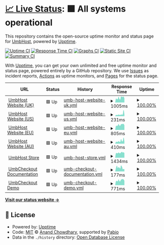 # [📈 Live Status](https://UmbHost.github.io/Status-Page): <!--live status--> **🟩 All systems operational**

This repository contains the open-source uptime monitor and status page for [UmbHost](https://umbhost.net), powered by [Upptime](https://github.com/upptime/upptime).

[![Uptime CI](https://github.com/UmbHost/Status-Page/workflows/Uptime%20CI/badge.svg)](https://github.com/UmbHost/Status-Page/actions?query=workflow%3A%22Uptime+CI%22)
[![Response Time CI](https://github.com/UmbHost/Status-Page/workflows/Response%20Time%20CI/badge.svg)](https://github.com/UmbHost/Status-Page/actions?query=workflow%3A%22Response+Time+CI%22)
[![Graphs CI](https://github.com/UmbHost/Status-Page/workflows/Graphs%20CI/badge.svg)](https://github.com/UmbHost/Status-Page/actions?query=workflow%3A%22Graphs+CI%22)
[![Static Site CI](https://github.com/UmbHost/Status-Page/workflows/Static%20Site%20CI/badge.svg)](https://github.com/UmbHost/Status-Page/actions?query=workflow%3A%22Static+Site+CI%22)
[![Summary CI](https://github.com/UmbHost/Status-Page/workflows/Summary%20CI/badge.svg)](https://github.com/UmbHost/Status-Page/actions?query=workflow%3A%22Summary+CI%22)

With [Upptime](https://upptime.js.org), you can get your own unlimited and free uptime monitor and status page, powered entirely by a GitHub repository. We use [Issues](https://github.com/UmbHost/Status-Page/issues) as incident reports, [Actions](https://github.com/UmbHost/Status-Page/actions) as uptime monitors, and [Pages](https://UmbHost.github.io/Status-Page) for the status page.

<!--start: status pages-->
<!-- This summary is generated by Upptime (https://github.com/upptime/upptime) -->
<!-- Do not edit this manually, your changes will be overwritten -->
<!-- prettier-ignore -->
| URL | Status | History | Response Time | Uptime |
| --- | ------ | ------- | ------------- | ------ |
| <img alt="" src="https://icons.duckduckgo.com/ip3/umbhost.net.ico" height="13"> [UmbHost Website (UK)](https://umbhost.net) | 🟩 Up | [umb-host-website-uk.yml](https://github.com/UmbHost/Status-Page/commits/HEAD/history/umb-host-website-uk.yml) | <details><summary><img alt="Response time graph" src="./graphs/umb-host-website-uk/response-time-week.png" height="20"> 1005ms</summary><br><a href="https://status.umbhost.net/history/umb-host-website-uk"><img alt="Response time 1005" src="https://img.shields.io/endpoint?url=https%3A%2F%2Fraw.githubusercontent.com%2FUmbHost%2FStatus-Page%2FHEAD%2Fapi%2Fumb-host-website-uk%2Fresponse-time.json"></a><br><a href="https://status.umbhost.net/history/umb-host-website-uk"><img alt="24-hour response time 761" src="https://img.shields.io/endpoint?url=https%3A%2F%2Fraw.githubusercontent.com%2FUmbHost%2FStatus-Page%2FHEAD%2Fapi%2Fumb-host-website-uk%2Fresponse-time-day.json"></a><br><a href="https://status.umbhost.net/history/umb-host-website-uk"><img alt="7-day response time 1005" src="https://img.shields.io/endpoint?url=https%3A%2F%2Fraw.githubusercontent.com%2FUmbHost%2FStatus-Page%2FHEAD%2Fapi%2Fumb-host-website-uk%2Fresponse-time-week.json"></a><br><a href="https://status.umbhost.net/history/umb-host-website-uk"><img alt="30-day response time 1005" src="https://img.shields.io/endpoint?url=https%3A%2F%2Fraw.githubusercontent.com%2FUmbHost%2FStatus-Page%2FHEAD%2Fapi%2Fumb-host-website-uk%2Fresponse-time-month.json"></a><br><a href="https://status.umbhost.net/history/umb-host-website-uk"><img alt="1-year response time 1005" src="https://img.shields.io/endpoint?url=https%3A%2F%2Fraw.githubusercontent.com%2FUmbHost%2FStatus-Page%2FHEAD%2Fapi%2Fumb-host-website-uk%2Fresponse-time-year.json"></a></details> | <details><summary><a href="https://status.umbhost.net/history/umb-host-website-uk">100.00%</a></summary><a href="https://status.umbhost.net/history/umb-host-website-uk"><img alt="All-time uptime 100.00%" src="https://img.shields.io/endpoint?url=https%3A%2F%2Fraw.githubusercontent.com%2FUmbHost%2FStatus-Page%2FHEAD%2Fapi%2Fumb-host-website-uk%2Fuptime.json"></a><br><a href="https://status.umbhost.net/history/umb-host-website-uk"><img alt="24-hour uptime 100.00%" src="https://img.shields.io/endpoint?url=https%3A%2F%2Fraw.githubusercontent.com%2FUmbHost%2FStatus-Page%2FHEAD%2Fapi%2Fumb-host-website-uk%2Fuptime-day.json"></a><br><a href="https://status.umbhost.net/history/umb-host-website-uk"><img alt="7-day uptime 100.00%" src="https://img.shields.io/endpoint?url=https%3A%2F%2Fraw.githubusercontent.com%2FUmbHost%2FStatus-Page%2FHEAD%2Fapi%2Fumb-host-website-uk%2Fuptime-week.json"></a><br><a href="https://status.umbhost.net/history/umb-host-website-uk"><img alt="30-day uptime 100.00%" src="https://img.shields.io/endpoint?url=https%3A%2F%2Fraw.githubusercontent.com%2FUmbHost%2FStatus-Page%2FHEAD%2Fapi%2Fumb-host-website-uk%2Fuptime-month.json"></a><br><a href="https://status.umbhost.net/history/umb-host-website-uk"><img alt="1-year uptime 100.00%" src="https://img.shields.io/endpoint?url=https%3A%2F%2Fraw.githubusercontent.com%2FUmbHost%2FStatus-Page%2FHEAD%2Fapi%2Fumb-host-website-uk%2Fuptime-year.json"></a></details>
| <img alt="" src="https://icons.duckduckgo.com/ip3/us.umbhost.net.ico" height="13"> [UmbHost Website (US)](https://us.umbhost.net) | 🟩 Up | [umb-host-website-us.yml](https://github.com/UmbHost/Status-Page/commits/HEAD/history/umb-host-website-us.yml) | <details><summary><img alt="Response time graph" src="./graphs/umb-host-website-us/response-time-week.png" height="20"> 231ms</summary><br><a href="https://status.umbhost.net/history/umb-host-website-us"><img alt="Response time 231" src="https://img.shields.io/endpoint?url=https%3A%2F%2Fraw.githubusercontent.com%2FUmbHost%2FStatus-Page%2FHEAD%2Fapi%2Fumb-host-website-us%2Fresponse-time.json"></a><br><a href="https://status.umbhost.net/history/umb-host-website-us"><img alt="24-hour response time 167" src="https://img.shields.io/endpoint?url=https%3A%2F%2Fraw.githubusercontent.com%2FUmbHost%2FStatus-Page%2FHEAD%2Fapi%2Fumb-host-website-us%2Fresponse-time-day.json"></a><br><a href="https://status.umbhost.net/history/umb-host-website-us"><img alt="7-day response time 231" src="https://img.shields.io/endpoint?url=https%3A%2F%2Fraw.githubusercontent.com%2FUmbHost%2FStatus-Page%2FHEAD%2Fapi%2Fumb-host-website-us%2Fresponse-time-week.json"></a><br><a href="https://status.umbhost.net/history/umb-host-website-us"><img alt="30-day response time 231" src="https://img.shields.io/endpoint?url=https%3A%2F%2Fraw.githubusercontent.com%2FUmbHost%2FStatus-Page%2FHEAD%2Fapi%2Fumb-host-website-us%2Fresponse-time-month.json"></a><br><a href="https://status.umbhost.net/history/umb-host-website-us"><img alt="1-year response time 231" src="https://img.shields.io/endpoint?url=https%3A%2F%2Fraw.githubusercontent.com%2FUmbHost%2FStatus-Page%2FHEAD%2Fapi%2Fumb-host-website-us%2Fresponse-time-year.json"></a></details> | <details><summary><a href="https://status.umbhost.net/history/umb-host-website-us">100.00%</a></summary><a href="https://status.umbhost.net/history/umb-host-website-us"><img alt="All-time uptime 100.00%" src="https://img.shields.io/endpoint?url=https%3A%2F%2Fraw.githubusercontent.com%2FUmbHost%2FStatus-Page%2FHEAD%2Fapi%2Fumb-host-website-us%2Fuptime.json"></a><br><a href="https://status.umbhost.net/history/umb-host-website-us"><img alt="24-hour uptime 100.00%" src="https://img.shields.io/endpoint?url=https%3A%2F%2Fraw.githubusercontent.com%2FUmbHost%2FStatus-Page%2FHEAD%2Fapi%2Fumb-host-website-us%2Fuptime-day.json"></a><br><a href="https://status.umbhost.net/history/umb-host-website-us"><img alt="7-day uptime 100.00%" src="https://img.shields.io/endpoint?url=https%3A%2F%2Fraw.githubusercontent.com%2FUmbHost%2FStatus-Page%2FHEAD%2Fapi%2Fumb-host-website-us%2Fuptime-week.json"></a><br><a href="https://status.umbhost.net/history/umb-host-website-us"><img alt="30-day uptime 100.00%" src="https://img.shields.io/endpoint?url=https%3A%2F%2Fraw.githubusercontent.com%2FUmbHost%2FStatus-Page%2FHEAD%2Fapi%2Fumb-host-website-us%2Fuptime-month.json"></a><br><a href="https://status.umbhost.net/history/umb-host-website-us"><img alt="1-year uptime 100.00%" src="https://img.shields.io/endpoint?url=https%3A%2F%2Fraw.githubusercontent.com%2FUmbHost%2FStatus-Page%2FHEAD%2Fapi%2Fumb-host-website-us%2Fuptime-year.json"></a></details>
| <img alt="" src="https://icons.duckduckgo.com/ip3/eu.umbhost.net.ico" height="13"> [UmbHost Website (EU)](https://eu.umbhost.net) | 🟩 Up | [umb-host-website-eu.yml](https://github.com/UmbHost/Status-Page/commits/HEAD/history/umb-host-website-eu.yml) | <details><summary><img alt="Response time graph" src="./graphs/umb-host-website-eu/response-time-week.png" height="20"> 805ms</summary><br><a href="https://status.umbhost.net/history/umb-host-website-eu"><img alt="Response time 805" src="https://img.shields.io/endpoint?url=https%3A%2F%2Fraw.githubusercontent.com%2FUmbHost%2FStatus-Page%2FHEAD%2Fapi%2Fumb-host-website-eu%2Fresponse-time.json"></a><br><a href="https://status.umbhost.net/history/umb-host-website-eu"><img alt="24-hour response time 721" src="https://img.shields.io/endpoint?url=https%3A%2F%2Fraw.githubusercontent.com%2FUmbHost%2FStatus-Page%2FHEAD%2Fapi%2Fumb-host-website-eu%2Fresponse-time-day.json"></a><br><a href="https://status.umbhost.net/history/umb-host-website-eu"><img alt="7-day response time 805" src="https://img.shields.io/endpoint?url=https%3A%2F%2Fraw.githubusercontent.com%2FUmbHost%2FStatus-Page%2FHEAD%2Fapi%2Fumb-host-website-eu%2Fresponse-time-week.json"></a><br><a href="https://status.umbhost.net/history/umb-host-website-eu"><img alt="30-day response time 805" src="https://img.shields.io/endpoint?url=https%3A%2F%2Fraw.githubusercontent.com%2FUmbHost%2FStatus-Page%2FHEAD%2Fapi%2Fumb-host-website-eu%2Fresponse-time-month.json"></a><br><a href="https://status.umbhost.net/history/umb-host-website-eu"><img alt="1-year response time 805" src="https://img.shields.io/endpoint?url=https%3A%2F%2Fraw.githubusercontent.com%2FUmbHost%2FStatus-Page%2FHEAD%2Fapi%2Fumb-host-website-eu%2Fresponse-time-year.json"></a></details> | <details><summary><a href="https://status.umbhost.net/history/umb-host-website-eu">100.00%</a></summary><a href="https://status.umbhost.net/history/umb-host-website-eu"><img alt="All-time uptime 100.00%" src="https://img.shields.io/endpoint?url=https%3A%2F%2Fraw.githubusercontent.com%2FUmbHost%2FStatus-Page%2FHEAD%2Fapi%2Fumb-host-website-eu%2Fuptime.json"></a><br><a href="https://status.umbhost.net/history/umb-host-website-eu"><img alt="24-hour uptime 100.00%" src="https://img.shields.io/endpoint?url=https%3A%2F%2Fraw.githubusercontent.com%2FUmbHost%2FStatus-Page%2FHEAD%2Fapi%2Fumb-host-website-eu%2Fuptime-day.json"></a><br><a href="https://status.umbhost.net/history/umb-host-website-eu"><img alt="7-day uptime 100.00%" src="https://img.shields.io/endpoint?url=https%3A%2F%2Fraw.githubusercontent.com%2FUmbHost%2FStatus-Page%2FHEAD%2Fapi%2Fumb-host-website-eu%2Fuptime-week.json"></a><br><a href="https://status.umbhost.net/history/umb-host-website-eu"><img alt="30-day uptime 100.00%" src="https://img.shields.io/endpoint?url=https%3A%2F%2Fraw.githubusercontent.com%2FUmbHost%2FStatus-Page%2FHEAD%2Fapi%2Fumb-host-website-eu%2Fuptime-month.json"></a><br><a href="https://status.umbhost.net/history/umb-host-website-eu"><img alt="1-year uptime 100.00%" src="https://img.shields.io/endpoint?url=https%3A%2F%2Fraw.githubusercontent.com%2FUmbHost%2FStatus-Page%2FHEAD%2Fapi%2Fumb-host-website-eu%2Fuptime-year.json"></a></details>
| <img alt="" src="https://icons.duckduckgo.com/ip3/eu.umbhost.net.ico" height="13"> [UmbHost Website (AU)](https://eu.umbhost.net) | 🟩 Up | [umb-host-website-au.yml](https://github.com/UmbHost/Status-Page/commits/HEAD/history/umb-host-website-au.yml) | <details><summary><img alt="Response time graph" src="./graphs/umb-host-website-au/response-time-week.png" height="20"> 410ms</summary><br><a href="https://status.umbhost.net/history/umb-host-website-au"><img alt="Response time 410" src="https://img.shields.io/endpoint?url=https%3A%2F%2Fraw.githubusercontent.com%2FUmbHost%2FStatus-Page%2FHEAD%2Fapi%2Fumb-host-website-au%2Fresponse-time.json"></a><br><a href="https://status.umbhost.net/history/umb-host-website-au"><img alt="24-hour response time 285" src="https://img.shields.io/endpoint?url=https%3A%2F%2Fraw.githubusercontent.com%2FUmbHost%2FStatus-Page%2FHEAD%2Fapi%2Fumb-host-website-au%2Fresponse-time-day.json"></a><br><a href="https://status.umbhost.net/history/umb-host-website-au"><img alt="7-day response time 410" src="https://img.shields.io/endpoint?url=https%3A%2F%2Fraw.githubusercontent.com%2FUmbHost%2FStatus-Page%2FHEAD%2Fapi%2Fumb-host-website-au%2Fresponse-time-week.json"></a><br><a href="https://status.umbhost.net/history/umb-host-website-au"><img alt="30-day response time 410" src="https://img.shields.io/endpoint?url=https%3A%2F%2Fraw.githubusercontent.com%2FUmbHost%2FStatus-Page%2FHEAD%2Fapi%2Fumb-host-website-au%2Fresponse-time-month.json"></a><br><a href="https://status.umbhost.net/history/umb-host-website-au"><img alt="1-year response time 410" src="https://img.shields.io/endpoint?url=https%3A%2F%2Fraw.githubusercontent.com%2FUmbHost%2FStatus-Page%2FHEAD%2Fapi%2Fumb-host-website-au%2Fresponse-time-year.json"></a></details> | <details><summary><a href="https://status.umbhost.net/history/umb-host-website-au">100.00%</a></summary><a href="https://status.umbhost.net/history/umb-host-website-au"><img alt="All-time uptime 100.00%" src="https://img.shields.io/endpoint?url=https%3A%2F%2Fraw.githubusercontent.com%2FUmbHost%2FStatus-Page%2FHEAD%2Fapi%2Fumb-host-website-au%2Fuptime.json"></a><br><a href="https://status.umbhost.net/history/umb-host-website-au"><img alt="24-hour uptime 100.00%" src="https://img.shields.io/endpoint?url=https%3A%2F%2Fraw.githubusercontent.com%2FUmbHost%2FStatus-Page%2FHEAD%2Fapi%2Fumb-host-website-au%2Fuptime-day.json"></a><br><a href="https://status.umbhost.net/history/umb-host-website-au"><img alt="7-day uptime 100.00%" src="https://img.shields.io/endpoint?url=https%3A%2F%2Fraw.githubusercontent.com%2FUmbHost%2FStatus-Page%2FHEAD%2Fapi%2Fumb-host-website-au%2Fuptime-week.json"></a><br><a href="https://status.umbhost.net/history/umb-host-website-au"><img alt="30-day uptime 100.00%" src="https://img.shields.io/endpoint?url=https%3A%2F%2Fraw.githubusercontent.com%2FUmbHost%2FStatus-Page%2FHEAD%2Fapi%2Fumb-host-website-au%2Fuptime-month.json"></a><br><a href="https://status.umbhost.net/history/umb-host-website-au"><img alt="1-year uptime 100.00%" src="https://img.shields.io/endpoint?url=https%3A%2F%2Fraw.githubusercontent.com%2FUmbHost%2FStatus-Page%2FHEAD%2Fapi%2Fumb-host-website-au%2Fuptime-year.json"></a></details>
| <img alt="" src="https://icons.duckduckgo.com/ip3/my.umbhost.net.ico" height="13"> [UmbHost Store](https://my.umbhost.net/store) | 🟩 Up | [umb-host-store.yml](https://github.com/UmbHost/Status-Page/commits/HEAD/history/umb-host-store.yml) | <details><summary><img alt="Response time graph" src="./graphs/umb-host-store/response-time-week.png" height="20"> 1434ms</summary><br><a href="https://status.umbhost.net/history/umb-host-store"><img alt="Response time 1434" src="https://img.shields.io/endpoint?url=https%3A%2F%2Fraw.githubusercontent.com%2FUmbHost%2FStatus-Page%2FHEAD%2Fapi%2Fumb-host-store%2Fresponse-time.json"></a><br><a href="https://status.umbhost.net/history/umb-host-store"><img alt="24-hour response time 1459" src="https://img.shields.io/endpoint?url=https%3A%2F%2Fraw.githubusercontent.com%2FUmbHost%2FStatus-Page%2FHEAD%2Fapi%2Fumb-host-store%2Fresponse-time-day.json"></a><br><a href="https://status.umbhost.net/history/umb-host-store"><img alt="7-day response time 1434" src="https://img.shields.io/endpoint?url=https%3A%2F%2Fraw.githubusercontent.com%2FUmbHost%2FStatus-Page%2FHEAD%2Fapi%2Fumb-host-store%2Fresponse-time-week.json"></a><br><a href="https://status.umbhost.net/history/umb-host-store"><img alt="30-day response time 1434" src="https://img.shields.io/endpoint?url=https%3A%2F%2Fraw.githubusercontent.com%2FUmbHost%2FStatus-Page%2FHEAD%2Fapi%2Fumb-host-store%2Fresponse-time-month.json"></a><br><a href="https://status.umbhost.net/history/umb-host-store"><img alt="1-year response time 1434" src="https://img.shields.io/endpoint?url=https%3A%2F%2Fraw.githubusercontent.com%2FUmbHost%2FStatus-Page%2FHEAD%2Fapi%2Fumb-host-store%2Fresponse-time-year.json"></a></details> | <details><summary><a href="https://status.umbhost.net/history/umb-host-store">100.00%</a></summary><a href="https://status.umbhost.net/history/umb-host-store"><img alt="All-time uptime 100.00%" src="https://img.shields.io/endpoint?url=https%3A%2F%2Fraw.githubusercontent.com%2FUmbHost%2FStatus-Page%2FHEAD%2Fapi%2Fumb-host-store%2Fuptime.json"></a><br><a href="https://status.umbhost.net/history/umb-host-store"><img alt="24-hour uptime 100.00%" src="https://img.shields.io/endpoint?url=https%3A%2F%2Fraw.githubusercontent.com%2FUmbHost%2FStatus-Page%2FHEAD%2Fapi%2Fumb-host-store%2Fuptime-day.json"></a><br><a href="https://status.umbhost.net/history/umb-host-store"><img alt="7-day uptime 100.00%" src="https://img.shields.io/endpoint?url=https%3A%2F%2Fraw.githubusercontent.com%2FUmbHost%2FStatus-Page%2FHEAD%2Fapi%2Fumb-host-store%2Fuptime-week.json"></a><br><a href="https://status.umbhost.net/history/umb-host-store"><img alt="30-day uptime 100.00%" src="https://img.shields.io/endpoint?url=https%3A%2F%2Fraw.githubusercontent.com%2FUmbHost%2FStatus-Page%2FHEAD%2Fapi%2Fumb-host-store%2Fuptime-month.json"></a><br><a href="https://status.umbhost.net/history/umb-host-store"><img alt="1-year uptime 100.00%" src="https://img.shields.io/endpoint?url=https%3A%2F%2Fraw.githubusercontent.com%2FUmbHost%2FStatus-Page%2FHEAD%2Fapi%2Fumb-host-store%2Fuptime-year.json"></a></details>
| <img alt="" src="https://icons.duckduckgo.com/ip3/docs.umbcheckout.net.ico" height="13"> [UmbCheckout Documentation](https://docs.umbcheckout.net) | 🟩 Up | [umb-checkout-documentation.yml](https://github.com/UmbHost/Status-Page/commits/HEAD/history/umb-checkout-documentation.yml) | <details><summary><img alt="Response time graph" src="./graphs/umb-checkout-documentation/response-time-week.png" height="20"> 177ms</summary><br><a href="https://status.umbhost.net/history/umb-checkout-documentation"><img alt="Response time 177" src="https://img.shields.io/endpoint?url=https%3A%2F%2Fraw.githubusercontent.com%2FUmbHost%2FStatus-Page%2FHEAD%2Fapi%2Fumb-checkout-documentation%2Fresponse-time.json"></a><br><a href="https://status.umbhost.net/history/umb-checkout-documentation"><img alt="24-hour response time 140" src="https://img.shields.io/endpoint?url=https%3A%2F%2Fraw.githubusercontent.com%2FUmbHost%2FStatus-Page%2FHEAD%2Fapi%2Fumb-checkout-documentation%2Fresponse-time-day.json"></a><br><a href="https://status.umbhost.net/history/umb-checkout-documentation"><img alt="7-day response time 177" src="https://img.shields.io/endpoint?url=https%3A%2F%2Fraw.githubusercontent.com%2FUmbHost%2FStatus-Page%2FHEAD%2Fapi%2Fumb-checkout-documentation%2Fresponse-time-week.json"></a><br><a href="https://status.umbhost.net/history/umb-checkout-documentation"><img alt="30-day response time 177" src="https://img.shields.io/endpoint?url=https%3A%2F%2Fraw.githubusercontent.com%2FUmbHost%2FStatus-Page%2FHEAD%2Fapi%2Fumb-checkout-documentation%2Fresponse-time-month.json"></a><br><a href="https://status.umbhost.net/history/umb-checkout-documentation"><img alt="1-year response time 177" src="https://img.shields.io/endpoint?url=https%3A%2F%2Fraw.githubusercontent.com%2FUmbHost%2FStatus-Page%2FHEAD%2Fapi%2Fumb-checkout-documentation%2Fresponse-time-year.json"></a></details> | <details><summary><a href="https://status.umbhost.net/history/umb-checkout-documentation">100.00%</a></summary><a href="https://status.umbhost.net/history/umb-checkout-documentation"><img alt="All-time uptime 100.00%" src="https://img.shields.io/endpoint?url=https%3A%2F%2Fraw.githubusercontent.com%2FUmbHost%2FStatus-Page%2FHEAD%2Fapi%2Fumb-checkout-documentation%2Fuptime.json"></a><br><a href="https://status.umbhost.net/history/umb-checkout-documentation"><img alt="24-hour uptime 100.00%" src="https://img.shields.io/endpoint?url=https%3A%2F%2Fraw.githubusercontent.com%2FUmbHost%2FStatus-Page%2FHEAD%2Fapi%2Fumb-checkout-documentation%2Fuptime-day.json"></a><br><a href="https://status.umbhost.net/history/umb-checkout-documentation"><img alt="7-day uptime 100.00%" src="https://img.shields.io/endpoint?url=https%3A%2F%2Fraw.githubusercontent.com%2FUmbHost%2FStatus-Page%2FHEAD%2Fapi%2Fumb-checkout-documentation%2Fuptime-week.json"></a><br><a href="https://status.umbhost.net/history/umb-checkout-documentation"><img alt="30-day uptime 100.00%" src="https://img.shields.io/endpoint?url=https%3A%2F%2Fraw.githubusercontent.com%2FUmbHost%2FStatus-Page%2FHEAD%2Fapi%2Fumb-checkout-documentation%2Fuptime-month.json"></a><br><a href="https://status.umbhost.net/history/umb-checkout-documentation"><img alt="1-year uptime 100.00%" src="https://img.shields.io/endpoint?url=https%3A%2F%2Fraw.githubusercontent.com%2FUmbHost%2FStatus-Page%2FHEAD%2Fapi%2Fumb-checkout-documentation%2Fuptime-year.json"></a></details>
| <img alt="" src="https://icons.duckduckgo.com/ip3/demo.umbcheckout.net.ico" height="13"> [UmbCheckout Demo](https://demo.umbcheckout.net) | 🟩 Up | [umb-checkout-demo.yml](https://github.com/UmbHost/Status-Page/commits/HEAD/history/umb-checkout-demo.yml) | <details><summary><img alt="Response time graph" src="./graphs/umb-checkout-demo/response-time-week.png" height="20"> 771ms</summary><br><a href="https://status.umbhost.net/history/umb-checkout-demo"><img alt="Response time 771" src="https://img.shields.io/endpoint?url=https%3A%2F%2Fraw.githubusercontent.com%2FUmbHost%2FStatus-Page%2FHEAD%2Fapi%2Fumb-checkout-demo%2Fresponse-time.json"></a><br><a href="https://status.umbhost.net/history/umb-checkout-demo"><img alt="24-hour response time 674" src="https://img.shields.io/endpoint?url=https%3A%2F%2Fraw.githubusercontent.com%2FUmbHost%2FStatus-Page%2FHEAD%2Fapi%2Fumb-checkout-demo%2Fresponse-time-day.json"></a><br><a href="https://status.umbhost.net/history/umb-checkout-demo"><img alt="7-day response time 771" src="https://img.shields.io/endpoint?url=https%3A%2F%2Fraw.githubusercontent.com%2FUmbHost%2FStatus-Page%2FHEAD%2Fapi%2Fumb-checkout-demo%2Fresponse-time-week.json"></a><br><a href="https://status.umbhost.net/history/umb-checkout-demo"><img alt="30-day response time 771" src="https://img.shields.io/endpoint?url=https%3A%2F%2Fraw.githubusercontent.com%2FUmbHost%2FStatus-Page%2FHEAD%2Fapi%2Fumb-checkout-demo%2Fresponse-time-month.json"></a><br><a href="https://status.umbhost.net/history/umb-checkout-demo"><img alt="1-year response time 771" src="https://img.shields.io/endpoint?url=https%3A%2F%2Fraw.githubusercontent.com%2FUmbHost%2FStatus-Page%2FHEAD%2Fapi%2Fumb-checkout-demo%2Fresponse-time-year.json"></a></details> | <details><summary><a href="https://status.umbhost.net/history/umb-checkout-demo">100.00%</a></summary><a href="https://status.umbhost.net/history/umb-checkout-demo"><img alt="All-time uptime 100.00%" src="https://img.shields.io/endpoint?url=https%3A%2F%2Fraw.githubusercontent.com%2FUmbHost%2FStatus-Page%2FHEAD%2Fapi%2Fumb-checkout-demo%2Fuptime.json"></a><br><a href="https://status.umbhost.net/history/umb-checkout-demo"><img alt="24-hour uptime 100.00%" src="https://img.shields.io/endpoint?url=https%3A%2F%2Fraw.githubusercontent.com%2FUmbHost%2FStatus-Page%2FHEAD%2Fapi%2Fumb-checkout-demo%2Fuptime-day.json"></a><br><a href="https://status.umbhost.net/history/umb-checkout-demo"><img alt="7-day uptime 100.00%" src="https://img.shields.io/endpoint?url=https%3A%2F%2Fraw.githubusercontent.com%2FUmbHost%2FStatus-Page%2FHEAD%2Fapi%2Fumb-checkout-demo%2Fuptime-week.json"></a><br><a href="https://status.umbhost.net/history/umb-checkout-demo"><img alt="30-day uptime 100.00%" src="https://img.shields.io/endpoint?url=https%3A%2F%2Fraw.githubusercontent.com%2FUmbHost%2FStatus-Page%2FHEAD%2Fapi%2Fumb-checkout-demo%2Fuptime-month.json"></a><br><a href="https://status.umbhost.net/history/umb-checkout-demo"><img alt="1-year uptime 100.00%" src="https://img.shields.io/endpoint?url=https%3A%2F%2Fraw.githubusercontent.com%2FUmbHost%2FStatus-Page%2FHEAD%2Fapi%2Fumb-checkout-demo%2Fuptime-year.json"></a></details>

<!--end: status pages-->

[**Visit our status website →**](https://UmbHost.github.io/Status-Page)

## 📄 License

- Powered by: [Upptime](https://github.com/upptime/upptime)
- Code: [MIT](./LICENSE) © [Anand Chowdhary](https://anandchowdhary.com), supported by [Pabio](https://pabio.com)
- Data in the `./history` directory: [Open Database License](https://opendatacommons.org/licenses/odbl/1-0/)
